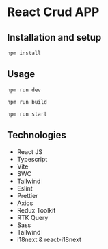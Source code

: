 # React Crud APP

## Installation and setup

```
npm install
```

## Usage


```
npm run dev
```

```
npm run build
```

```
npm run start
```

## Technologies

- React JS
- Typescript
- Vite
- SWC
- Tailwind
- Eslint
- Prettier
- Axios
- Redux Toolkit
- RTK Query
- Sass
- Tailwind
- i18next & react-i18next